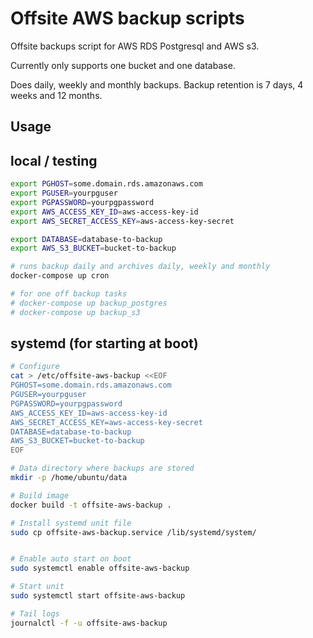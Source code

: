 # Offsite AWS backup scripts

Offsite backups script for AWS RDS Postgresql and AWS s3.

Currently only supports one bucket and one database.

Does daily, weekly and monthly backups. Backup retention is 7 days, 4
weeks and 12 months.

## Usage

## local / testing

```bash
export PGHOST=some.domain.rds.amazonaws.com
export PGUSER=yourpguser
export PGPASSWORD=yourpgpassword
export AWS_ACCESS_KEY_ID=aws-access-key-id
export AWS_SECRET_ACCESS_KEY=aws-access-key-secret

export DATABASE=database-to-backup
export AWS_S3_BUCKET=bucket-to-backup

# runs backup daily and archives daily, weekly and monthly
docker-compose up cron

# for one off backup tasks
# docker-compose up backup_postgres
# docker-compose up backup_s3
```

## systemd (for starting at boot)

```bash
# Configure
cat > /etc/offsite-aws-backup <<EOF
PGHOST=some.domain.rds.amazonaws.com
PGUSER=yourpguser
PGPASSWORD=yourpgpassword
AWS_ACCESS_KEY_ID=aws-access-key-id
AWS_SECRET_ACCESS_KEY=aws-access-key-secret
DATABASE=database-to-backup
AWS_S3_BUCKET=bucket-to-backup
EOF

# Data directory where backups are stored
mkdir -p /home/ubuntu/data

# Build image
docker build -t offsite-aws-backup .

# Install systemd unit file
sudo cp offsite-aws-backup.service /lib/systemd/system/


# Enable auto start on boot
sudo systemctl enable offsite-aws-backup

# Start unit
sudo systemctl start offsite-aws-backup

# Tail logs
journalctl -f -u offsite-aws-backup
```
